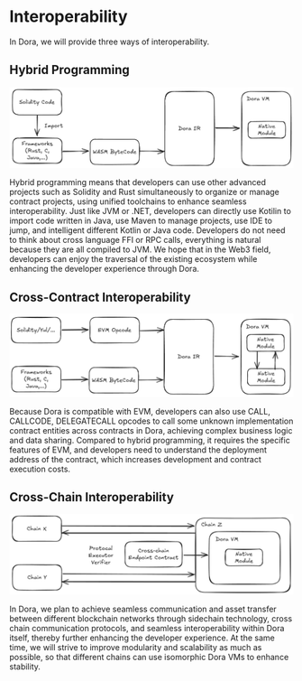 # Interoperability

In Dora, we will provide three ways of interoperability.

## Hybrid Programming

![hybrid](../../imgs/interoperability/hybrid.png)

Hybrid programming means that developers can use other advanced projects such as Solidity and Rust simultaneously to organize or manage contract projects, using unified toolchains to enhance seamless interoperability. Just like JVM or .NET, developers can directly use Kotilin to import code written in Java, use Maven to manage projects, use IDE to jump, and intelligent different Kotlin or Java code. Developers do not need to think about cross language FFI or RPC calls, everything is natural because they are all compiled to JVM. We hope that in the Web3 field, developers can enjoy the traversal of the existing ecosystem while enhancing the developer experience through Dora.

## Cross-Contract Interoperability

![cross-contract](../../imgs/interoperability/cross-contract.png)

Because Dora is compatible with EVM, developers can also use CALL, CALLCODE, DELEGATECALL opcodes to call some unknown implementation contract entities across contracts in Dora, achieving complex business logic and data sharing. Compared to hybrid programming, it requires the specific features of EVM, and developers need to understand the deployment address of the contract, which increases development and contract execution costs.

## Cross-Chain Interoperability

![cross-chain](../../imgs/interoperability/cross-chain.png)

In Dora, we plan to achieve seamless communication and asset transfer between different blockchain networks through sidechain technology, cross chain communication protocols, and seamless interoperability within Dora itself, thereby further enhancing the developer experience. At the same time, we will strive to improve modularity and scalability as much as possible, so that different chains can use isomorphic Dora VMs to enhance stability.
